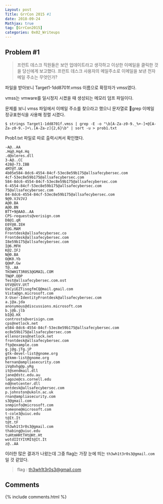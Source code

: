 ```yaml
---
Layout: post
Title: GrrCon 2015 #1
date: 2018-09-24
Mathjax: true
tag: [GrrCon2015]
categories: 0x02_Writeups
---
```


## Problem #1

> 프런트 데스크 직원들은 보안 업데이트라고 생각하고 이상한 이메일을 클릭한 것을 당신에게 보고했다. 프런트 데스크 사용자의 메일주소로 이메일을 보낸 전자 메일 주소는 무엇인가?



파일을 받아보니 Target1-1dd8701f.vmss 이름으로 확장자가 vmss였다.

 vmss는 vmware를 일시정지 시켰을 때 생성되는 메모리 덤프 파일이다.

문제를 보니 vmss 파일에서 이메일 주소를 찾으라고 했으니 문자열로 grep 이메일 정규표현식을 사용해 정렬 시켰다.

`$ strings Target1-1dd8701f.vmss | grep -E -o "\b[A-Za-z0-9._%+-]+@[A-Za-z0-9.-]+\.[A-Za-z]{2,6}\b" | sort -u > prob1.txt`

Prob1.txt 파일로 따로 출력시켜서 확인했다.

```
-A@..AA
.Hq@.Hq4.Hq
.d@oleres.dll
3-A@..CC
428@-73.IBB
4M7@T.UK
4b05e584-8dc6-4554-84cf-53ec8e59b175@allsafecybersec.com
4cf-53ec8e59b175@allsafecybersec.com
584-8dc6-4554-84cf-53ec8e59b175@allsafecybersec.com
6-4554-84cf-53ec8e59b175@allsafecybersec.com
75@allsafecybersec.com
84-8dc6-4554-84cf-53ec8e59b175@allsafecybersec.com
9@9.VJVJVJ
A@0.BA
A@0.BN
BTT+9@AAO..AA
CPS-requests@verisign.com
D8@1.qR
E0Y@8.IEH
E@G.MAM
Frontdesk@allsafecybersec.co
Frontdesk@allsafecybersec.com
I8e59b175@allsafecybersec.com
I@6.MFH
K@2.IFJ
N@0.BA
O@K0.Yb
Q@mP.Gw
T@..AA
TH3WH1T3R0S3@GMAIL.COM
TN@P.ODP
Test@allsafecybersec.com.ost
UtV@UtV.UtT
UxCyiEZTisogfmCQ@mail.gmail.com
Vista@gn.microsoft.com
X-User-IdentityFrontdesk@allsafecybersec.com
a.j@a.jda
anonymous@discussions.microsoft.com
b.j@b.jlb
bI@Q.HX
controsts@verisign.com
cps@netlock.net
e584-8dc6-4554-84cf-53ec8e59b175@allsafecybersec.com
ec8e59b175@allsafecybersec.com
ellenorzes@netlock.net
frontdesk@allsafecybersec.com
ftp@example.com
g.j@g.jTg.jP
gtk-devel-list@gnome.org
gtkmm-list@gnome.org
hernan@ampliasecurity.com
iVq0xhg@p.yRg
it@sendmail.dll
jane@dstc.edu.au
lagoze@cs.cornell.edu
nd@netcenter.dll
ontdesk@allsafecybersec.com
p.johnston@ukoln.ac.uk
rnan@ampliasecurity.com
s3@gmail.com
snmpinfo@microsoft.com
someone@microsoft.com
t-cole3@uiuc.edu
t@It.It
t@t.tF
th3wh1t3r0s3@gmail.com
thabing@uiuc.edu
tuHtmHHtTHt@Ht.Ht
wotdIItYItMIt@It.It
z@..AA
```

이러한 많은 결과가 나왔는데 그중 flag는 가장 눈에 띄는 `th3wh1t3r0s3@gmail.com` 일 것 같았다.



> flag : th3wh1t3r0s3@gmail.com





## Comments

{% include comments.html %}